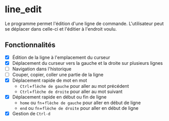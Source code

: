 # line_edit

Le programme permet l'édition d'une ligne de commande. L'utilisateur peut se déplacer dans celle-ci et l'éditier à l'endroit voulu.

## Fonctionnalités

- [x] Édition de la ligne à l'emplacement du curseur
- [x] Déplacement du curseur vers la gauche et la droite sur plusieurs lignes
- [ ] Navigation dans l'historique
- [ ] Couper, copier, coller une partie de la ligne
- [x] Déplacement rapide de mot en mot
	+ `Ctrl`+`flèche de gauche` pour aller au mot précédent
	+ `Ctrl`+`flèche de droite` pour aller au mot suivant
- [x] Déplacement rapide en début ou fin de ligne
	+ `home` ou `fn`+`flèche de gauche` pour aller en début de ligne
	+ `end` ou `fn`+`flèche de droite` pour aller en début de ligne
- [x] Gestion de `Ctrl-d`
